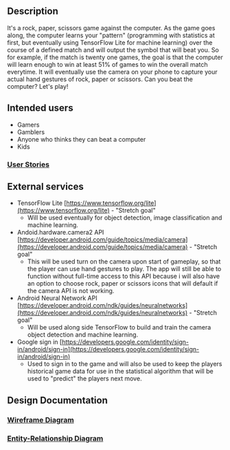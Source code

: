 ## Description

It's a rock, paper, scissors game against the computer.  As the game goes along, the computer learns your "pattern" (programming with statistics at first, but eventually using TensorFlow Lite for machine learning) over the course of a defined match and will output the symbol that will beat you.  So for example, if the match is twenty one games, the goal is that the computer will learn enough to win at least 51% of games to win the overall match everytime.  It will eventually use the camera on your phone to capture your actual hand gestures of rock, paper or scissors.  Can you beat the computer?  Let's play!

## Intended users

* Gamers
* Gamblers
* Anyone who thinks they can beat a computer
* Kids
### [User Stories](user-stories.md)

## External services

* TensorFlow Lite [https://www.tensorflow.org/lite](https://www.tensorflow.org/lite) - "Stretch goal"
    * Will be used eventually for object detection, image classification and machine learning. 
* Andoid.hardware.camera2 API [https://developer.android.com/guide/topics/media/camera](https://developer.android.com/guide/topics/media/camera) - "Stretch goal"
    * This will be used turn on the camera upon start of gameplay, so that the player can use hand gestures to play.  The app will still be able to function without full-time access to this API because i will also have an option to choose rock, paper or scissors icons that will default if the camera API is not working.
* Android Neural Network API [https://developer.android.com/ndk/guides/neuralnetworks](https://developer.android.com/ndk/guides/neuralnetworks) - "Stretch goal"
    * Will be used along side TensorFlow to build and train the camera object detection and machine learning.
* Google sign in [https://developers.google.com/identity/sign-in/android/sign-in](https://developers.google.com/identity/sign-in/android/sign-in)
    * Used to sign in to the game and will also be used to keep the players historical game data for use in the statistical algorithm that will be used to "predict" the players next move.  

## Design Documentation

### [Wireframe Diagram](wireframe.md)

### [Entity-Relationship Diagram](erd.md)